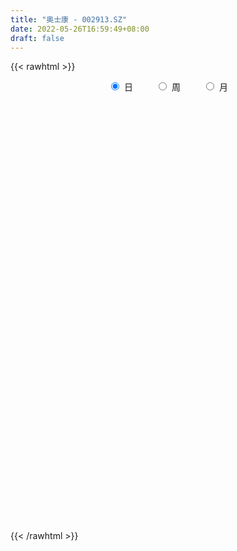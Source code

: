 ```yaml
---
title: "奥士康 - 002913.SZ"
date: 2022-05-26T16:59:49+08:00
draft: false
---
```

{{< rawhtml >}}
    <div style="text-align: center">
        <label style="padding: 1rem;"><input style="margin-right: .5rem" type="radio" name="period" value="D" checked onclick="period_change(this)">日</label>
        <label style="padding: 1rem;"><input style="margin-right: .5rem" type="radio" name="period" value="W" onclick="period_change(this)">周</label>
        <label style="padding: 1rem;"><input style="margin-right: .5rem" type="radio" name="period" value="M" onclick="period_change(this)">月</label>
    </div>
    <div id="chart" style="height: 700px;"></div> 
    <script type="text/javascript">
        const D_v = [8756.66,9814.41,6911.76,5265.67,8083.33,10108.68,12688.0,18438.36,11787.26,9863.12,12078.98,11196.04,10984.28,8417.21,8674.05,8591.14,8886.51,7085.41,5574.21,6498.67,5756.57,7983.16,10471.15,17129.36,10222.1,21615.07,19240.43,7976.27,8658.08,5556.82,6076.0,12960.38,9970.79,9421.19,7316.15,7851.38,5742.19,11315.19,10201.0,9928.83,8263.24,10521.0,8977.48,8533.0,6291.28,5422.26,7114.23,12859.33,21562.08,42569.76,34422.38,59008.95,50209.66,43354.6,35670.12,24683.47,20458.18,14568.23,18353.41,15003.82,15559.23,12446.27,17427.46,12266.44,9020.65,13982.66,15911.22,22696.65,19225.61,13051.66,16502.93,10503.38,11212.67,12184.12,10064.32,10563.86,13593.84,8403.02,8193.46,7048.99,6717.58,5127.64,6063.37,6109.19,7153.95,9429.62,9186.26,7831.79,4817.14,3299.79,5137.14,5385.53,3696.4,5791.16,5069.23,4477.44,8728.47,9349.18,16626.17,21079.51,15030.49,12889.35,13754.0,9910.04,10226.8,8173.28,10905.77,7213.6,12354.56,12272.03,10161.71,6287.52,22314.71,34281.32,19546.08,12613.0,17769.75,16983.59,22046.8,21077.91,18563.75,25618.45,22618.89,26496.53,11866.89,16342.13,12354.0,28885.89,17757.42,19991.52,27792.3,23397.23,13396.61,17242.96,12816.55,41266.98,31543.28,16000.76,16244.13,10441.42,12520.34,10149.5,10693.64,12935.23,13743.83,11584.48,21587.85,12598.64,8015.68,9889.56,7404.27,29730.66,14948.38,7576.3,11154.61,16325.65,15674.94,14112.07,11310.0,6230.68,8795.09,9795.86,10432.27,6654.63,6831.49,4022.89,6260.0,5220.98,3601.59,7273.59,7100.13,7457.49,6254.93,6122.73,4578.44,4159.97,5904.14,3949.04,6437.07,9024.5,3597.12,4772.82,4032.36,9521.99,5936.54,8757.25,6389.11,13720.87,10586.13,8477.06,7022.0,5112.21,4543.76,6968.97,5283.23,4146.04,4263.81,3940.52,5405.58,7852.54,4547.29,3410.16,4491.29,6007.89,4980.45,3250.0,4214.23,3175.99,3510.66,3745.0,2668.73,3677.0,2392.0,3244.95,2190.99,2656.99,2215.3,2696.54,3269.0,3991.98,3644.6,2448.0,2096.0,2570.99,8942.94,8487.84,17026.25,14329.98,11515.44,13718.1,13634.4,13349.46,7985.4,11795.59,7925.05,10422.98,4880.97,7496.27,13764.88,11375.47,10275.76,13583.6,12018.55,12938.0,19317.49,30206.62,31253.88,26288.7,22254.92,20148.56]
const D_histogram = [0.0,-0.0112957265,-0.0794503187,-0.1092449843,-0.1736527503,-0.1384055221,-0.0593382536,0.1116038917,0.2286035136,0.2813155258,0.3779824452,0.4864936447,0.4246128802,0.3511028384,0.2920875587,0.3200177456,0.3161256903,0.2861747747,0.2439164166,0.1524561878,0.0969987273,-0.0021298805,0.0460831012,0.0017767789,-0.0286581813,-0.2058252514,-0.1764871644,-0.1902209194,-0.2260708208,-0.2147077802,-0.2368915958,-0.1306165306,-0.0602378021,-0.0677621291,-0.0524728233,-0.0937274085,-0.049760312,0.0268022935,-0.0047749922,0.0456228389,0.0956049073,0.1396931247,0.0964283364,0.0035621471,-0.0742367491,-0.1489060338,-0.1785461614,-0.1360930984,0.1365213321,0.5630195754,1.0890167801,1.2536693966,1.5392408933,1.4993261375,1.5645318234,1.3682506919,1.2369162056,0.9681105042,0.5961604985,0.2754889109,-0.0350422263,-0.3163433186,-0.4607843976,-0.6772267693,-0.792101857,-0.9276929973,-0.9841534827,-0.6998849089,-0.4873195854,-0.3952376274,-0.1410614767,0.0082971538,-0.0810568396,-0.293119831,-0.5020056276,-0.6881137433,-0.9327580126,-1.0063478453,-1.1221091105,-1.081505534,-0.9729936846,-0.8533219578,-0.7530329353,-0.610059601,-0.6150241388,-0.5471228221,-0.4361758016,-0.4340881249,-0.4263887058,-0.3826247141,-0.267702636,-0.2622958433,-0.2575380849,-0.2255355968,-0.1642631849,-0.0629574357,-0.1127899362,-0.1821526502,-0.287019213,-0.3899781024,-0.4575221934,-0.465680972,-0.4391687676,-0.358090846,-0.2897124781,-0.2347070269,-0.1581402547,-0.0549476872,0.0037703786,0.0212768801,0.0495496343,0.0873277937,0.2735525878,0.4421584683,0.4576190612,0.4652716386,0.4364531387,0.3436948692,0.3993471038,0.4259065525,0.4387030609,0.5520282729,0.584568722,0.4479458463,0.3651150296,0.2865992216,0.2241807166,0.3366777745,0.3338874699,0.3789911023,0.4974596533,0.4900203212,0.4246737901,0.3571497472,0.3301068155,0.4796733109,0.4733247972,0.3650915281,0.2537192638,0.2148753623,0.1857805984,0.1452697931,0.0832503093,0.0617311361,0.0473303565,0.0097925875,-0.1862206141,-0.4124957409,-0.5291394279,-0.5501874677,-0.5210668572,-0.3801174794,-0.311893816,-0.2272353307,-0.2079077487,-0.1176847251,-0.1042161139,-0.0980341702,-0.1741350391,-0.1847273461,-0.1967500693,-0.2008240557,-0.2532662965,-0.1954777274,-0.169908387,-0.1335075352,-0.0596362479,-0.0277976297,-0.0223527999,-0.0963991838,-0.1581128447,-0.2085010905,-0.2719611999,-0.3229030613,-0.3846285489,-0.4046090391,-0.3638569149,-0.296282165,-0.1840280192,-0.0926946333,-0.0709024035,-0.102989004,-0.0635444308,-0.0408005026,0.0076396371,-0.0005449632,0.0493513191,0.1136760389,0.2212889083,0.2474354673,0.3100008486,0.3358340852,0.3504879752,0.3972452322,0.3806702128,0.3181915564,0.1996821703,0.1247738851,0.0271274107,-0.0523999995,-0.1038570437,-0.156522248,-0.2499806651,-0.2620173369,-0.2121685597,-0.1743983121,-0.1321241625,-0.105400573,-0.0749893391,-0.07287387,-0.0809845371,-0.0446002926,-0.0330532828,0.025728901,0.0625522328,0.0754663381,0.0641599805,0.0272510223,-0.0340751671,-0.1179685611,-0.107023584,-0.0894364617,-0.0382887182,0.0285113591,0.1670513308,0.2963518729,0.4226504606,0.5081297767,0.5105334148,0.3422292955,0.0790049076,0.0285196243,-0.0009151845,0.0517550694,0.0968230927,0.064681769,0.0583410109,0.1180338757,0.178466744,0.1910844059,0.1909511336,0.2125131485,0.2060067064,0.1681220665,0.1590470456,0.1231830187,0.029988651,-0.1287837496,-0.2313360022,-0.2965763949]
const D_fast = [0.0,-0.0141196581,-0.1021368301,-0.1592427416,-0.2670636952,-0.2664178476,-0.2021851424,-0.0033420242,0.1708084761,0.2938493697,0.4850119004,0.7151465111,0.7594189666,0.7736846344,0.7876912444,0.8956258677,0.970765235,1.012358013,1.0310787591,0.9777325772,0.9465247985,0.8468637206,0.9065974776,0.8627353501,0.8251358445,0.5965124616,0.5817287574,0.5204397726,0.428072166,0.3857582615,0.3043515471,0.3779724796,0.4332917575,0.4088268982,0.4109979982,0.3463115609,0.3778385794,0.4611017583,0.4283307245,0.4901342653,0.5640175606,0.6430290591,0.623871355,0.5318957024,0.435537619,0.3236418258,0.2493651579,0.2577949462,0.5645397098,1.1317928469,1.9300442467,2.4081142124,3.0784959323,3.4134127109,3.8697513526,4.0155328941,4.1934274592,4.1666493839,3.9437395028,3.691940143,3.3726484491,3.0122615272,2.7526243488,2.3668752848,2.0539747328,1.6864603432,1.3839614871,1.4932588336,1.5839942609,1.577266812,1.7961775935,1.9476105124,1.8379923091,1.55264936,1.2182621565,0.8601256049,0.3822918326,0.0571150384,-0.3391735044,-0.5689463114,-0.7036828831,-0.7973416458,-0.8853108571,-0.8948524231,-1.0535729956,-1.1224523844,-1.1205493142,-1.2269836688,-1.3258814262,-1.377773613,-1.3297771939,-1.389944362,-1.4495711249,-1.4739525359,-1.4537459203,-1.36817953,-1.4462095145,-1.5611103911,-1.7377317571,-1.9381851721,-2.1201098114,-2.244688833,-2.3279688205,-2.3364136105,-2.340463362,-2.3441346675,-2.3071029591,-2.2176473134,-2.1579866529,-2.1351609314,-2.0945007686,-2.0348906608,-1.7802777198,-1.5011322222,-1.371266864,-1.247296377,-1.1670015922,-1.1738361444,-1.0183471338,-0.885311047,-0.7628387734,-0.5115064932,-0.3328238635,-0.3574602777,-0.349012337,-0.3558783396,-0.3622516655,-0.1655851639,-0.084903601,0.054947807,0.2977812713,0.4128470194,0.4536689359,0.4754323298,0.5309161019,0.8004009251,0.9123836107,0.8954232236,0.8474807753,0.8623557143,0.8797061,0.875512743,0.8343058365,0.8282194473,0.8256512569,0.7905616347,0.5479932796,0.2185942176,-0.0303343263,-0.1889292331,-0.2900753369,-0.2441553289,-0.2539051195,-0.2260554669,-0.258704822,-0.1979029798,-0.2104883971,-0.2288149959,-0.3484496246,-0.4052237682,-0.4664340086,-0.5207140089,-0.6364728239,-0.6275536866,-0.644461443,-0.641437475,-0.5824752497,-0.5575860389,-0.557729409,-0.6558755889,-0.757117461,-0.8596309794,-0.9910813887,-1.1227490155,-1.2806316403,-1.4017643903,-1.4519764949,-1.4584722862,-1.3922251452,-1.3240654176,-1.3199987887,-1.3778326402,-1.3542741747,-1.3417303721,-1.2913803231,-1.2997011642,-1.2374670521,-1.1447233227,-0.9817882261,-0.8937828003,-0.7537172069,-0.643925449,-0.5416495652,-0.3955810002,-0.3169884664,-0.2999192337,-0.3685080772,-0.4122228911,-0.5030875129,-0.595714923,-0.673136228,-0.7649319944,-0.9208855777,-0.9984265838,-1.0016199465,-1.0074492769,-0.9982061679,-0.9978327217,-0.9861688225,-1.0022718209,-1.0306286223,-1.005394451,-1.0021107618,-0.9368963528,-0.8844349627,-0.852654273,-0.8479206354,-0.8780168381,-0.9478618192,-1.0612473535,-1.0770582724,-1.0818302655,-1.0402547016,-0.9663267845,-0.7860239801,-0.5826354698,-0.3506742669,-0.1381625066,-0.0081255149,-0.0908723103,-0.3343454713,-0.3777008485,-0.4073644534,-0.3417554322,-0.2724816357,-0.2884525172,-0.2802080225,-0.1910066888,-0.0859571345,-0.0255683712,0.02203614,0.096726442,0.1417216764,0.1458675533,0.1765542938,0.1714860216,0.0857888166,-0.1051795214,-0.2655657745,-0.404950266]
const D_slow = [0.0,-0.0028239316,-0.0226865113,-0.0499977574,-0.0934109449,-0.1280123255,-0.1428468889,-0.1149459159,-0.0577950375,0.0125338439,0.1070294552,0.2286528664,0.3348060864,0.422581796,0.4956036857,0.5756081221,0.6546395447,0.7261832383,0.7871623425,0.8252763894,0.8495260713,0.8489936011,0.8605143764,0.8609585712,0.8537940258,0.802337713,0.7582159219,0.710660692,0.6541429868,0.6004660418,0.5412431428,0.5085890102,0.4935295597,0.4765890274,0.4634708215,0.4400389694,0.4275988914,0.4342994648,0.4331057167,0.4445114265,0.4684126533,0.5033359345,0.5274430186,0.5283335553,0.5097743681,0.4725478596,0.4279113193,0.3938880447,0.4280183777,0.5687732715,0.8410274666,1.1544448157,1.539255039,1.9140865734,2.3052195293,2.6472822022,2.9565112536,3.1985388797,3.3475790043,3.416451232,3.4076906754,3.3286048458,3.2134087464,3.0441020541,2.8460765898,2.6141533405,2.3681149698,2.1931437426,2.0713138462,1.9725044394,1.9372390702,1.9393133586,1.9190491487,1.845769191,1.7202677841,1.5482393483,1.3150498451,1.0634628838,0.7829356062,0.5125592226,0.2693108015,0.055980312,-0.1322779218,-0.284792822,-0.4385488568,-0.5753295623,-0.6843735127,-0.7928955439,-0.8994927203,-0.9951488989,-1.0620745579,-1.1276485187,-1.1920330399,-1.2484169391,-1.2894827354,-1.3052220943,-1.3334195783,-1.3789577409,-1.4507125441,-1.5482070697,-1.6625876181,-1.7790078611,-1.888800053,-1.9783227645,-2.050750884,-2.1094276407,-2.1489627044,-2.1626996262,-2.1617570315,-2.1564378115,-2.1440504029,-2.1222184545,-2.0538303076,-1.9432906905,-1.8288859252,-1.7125680155,-1.6034547309,-1.5175310136,-1.4176942376,-1.3112175995,-1.2015418343,-1.0635347661,-0.9173925856,-0.805406124,-0.7141273666,-0.6424775612,-0.5864323821,-0.5022629384,-0.418791071,-0.3240432954,-0.199678382,-0.0771733017,0.0289951458,0.1182825826,0.2008092864,0.3207276142,0.4390588135,0.5303316955,0.5937615114,0.647480352,0.6939255016,0.7302429499,0.7510555272,0.7664883112,0.7783209004,0.7807690472,0.7342138937,0.6310899585,0.4988051015,0.3612582346,0.2309915203,0.1359621504,0.0579886965,0.0011798638,-0.0507970734,-0.0802182547,-0.1062722831,-0.1307808257,-0.1743145855,-0.220496422,-0.2696839393,-0.3198899533,-0.3832065274,-0.4320759592,-0.474553056,-0.5079299398,-0.5228390018,-0.5297884092,-0.5353766092,-0.5594764051,-0.5990046163,-0.6511298889,-0.7191201889,-0.7998459542,-0.8960030914,-0.9971553512,-1.0881195799,-1.1621901212,-1.208197126,-1.2313707843,-1.2490963852,-1.2748436362,-1.2907297439,-1.3009298695,-1.2990199603,-1.2991562011,-1.2868183713,-1.2583993616,-1.2030771345,-1.1412182676,-1.0637180555,-0.9797595342,-0.8921375404,-0.7928262323,-0.6976586791,-0.6181107901,-0.5681902475,-0.5369967762,-0.5302149235,-0.5433149234,-0.5692791843,-0.6084097463,-0.6709049126,-0.7364092469,-0.7894513868,-0.8330509648,-0.8660820054,-0.8924321487,-0.9111794834,-0.9293979509,-0.9496440852,-0.9607941584,-0.969057479,-0.9626252538,-0.9469871956,-0.9281206111,-0.9120806159,-0.9052678604,-0.9137866521,-0.9432787924,-0.9700346884,-0.9923938038,-1.0019659834,-0.9948381436,-0.9530753109,-0.8789873427,-0.7733247275,-0.6462922834,-0.5186589297,-0.4331016058,-0.4133503789,-0.4062204728,-0.4064492689,-0.3935105016,-0.3693047284,-0.3531342862,-0.3385490334,-0.3090405645,-0.2644238785,-0.216652777,-0.1689149936,-0.1157867065,-0.0642850299,-0.0222545133,0.0175072481,0.0483030028,0.0558001656,0.0236042282,-0.0342297724,-0.1083738711]
const D_data = [['2021-05-17', 34.2829, 34.0197, 33.747, 34.6419],['2021-05-18', 34.216, 33.8427, 32.7803, 34.216],['2021-05-19', 33.6656, 32.876, 32.809, 33.6704],['2021-05-20', 33.1536, 33.01, 32.7612, 33.1823],['2021-05-21', 33.2924, 32.1965, 32.1582, 33.2924],['2021-05-24', 32.1965, 33.2254, 32.1965, 33.7757],['2021-05-25', 32.9478, 33.9862, 32.9478, 34.1346],['2021-05-26', 34.2542, 35.8191, 33.9623, 36.1253],['2021-05-27', 35.7904, 36.0488, 35.1108, 36.3981],['2021-05-28', 36.3981, 35.9052, 35.3932, 36.8144],['2021-05-31', 35.9244, 37.1351, 35.7329, 37.5179],['2021-06-01', 37.2164, 38.2118, 36.8862, 38.5229],['2021-06-02', 38.475, 36.6087, 36.4555, 38.475],['2021-06-03', 36.9817, 36.4612, 36.2131, 37.3369],['2021-06-04', 36.4758, 36.6072, 36.111, 36.9136],['2021-06-07', 36.612, 37.9352, 36.612, 38.3098],['2021-06-08', 38.1785, 37.945, 37.3125, 38.4022],['2021-06-09', 38.4314, 37.8671, 37.4828, 38.7866],['2021-06-10', 37.8282, 37.8379, 37.2688, 38.0325],['2021-06-11', 37.945, 37.1326, 36.8601, 38.1055],['2021-06-15', 36.9963, 37.405, 36.7628, 37.9304],['2021-06-16', 37.6628, 36.5974, 36.4855, 38.3487],['2021-06-17', 36.5974, 38.446, 36.432, 38.5239],['2021-06-18', 41.3454, 37.439, 37.2153, 41.3454],['2021-06-21', 36.972, 37.5217, 36.8796, 38.2368],['2021-06-22', 37.5071, 35.1429, 34.6856, 37.8379],['2021-06-23', 35.0407, 37.2882, 35.0407, 37.7017],['2021-06-24', 37.118, 36.7482, 36.5974, 37.7504],['2021-06-25', 36.9234, 36.2666, 35.6002, 36.972],['2021-06-28', 35.8726, 36.7045, 35.8726, 36.972],['2021-06-29', 36.899, 36.1547, 36.0623, 36.9234],['2021-06-30', 36.2958, 37.9206, 35.5175, 38.4314],['2021-07-01', 37.9206, 37.945, 37.3612, 38.1785],['2021-07-02', 37.6336, 37.1569, 36.1937, 37.9352],['2021-07-05', 36.972, 37.4828, 36.4904, 37.8233],['2021-07-06', 37.4585, 36.7093, 36.3882, 37.7017],['2021-07-07', 36.4855, 37.7893, 36.291, 37.8477],['2021-07-08', 37.7017, 38.5774, 37.2639, 39.3071],['2021-07-09', 38.4849, 37.4147, 36.8115, 38.8109],['2021-07-12', 37.5071, 38.5725, 36.6704, 38.913],['2021-07-13', 38.4995, 38.9617, 38.2174, 39.3071],['2021-07-14', 38.8644, 39.3071, 38.5676, 39.9395],['2021-07-15', 38.9666, 38.3828, 38.0423, 39.3071],['2021-07-16', 38.5822, 37.5071, 37.3855, 38.7622],['2021-07-19', 37.585, 37.2785, 36.9331, 38.0131],['2021-07-20', 36.972, 36.8844, 36.5828, 37.4585],['2021-07-21', 36.899, 37.0985, 36.7288, 37.5315],['2021-07-22', 37.1715, 37.9693, 36.4904, 38.052],['2021-07-23', 38.6066, 41.7686, 38.6066, 41.7686],['2021-07-26', 43.0237, 45.9475, 42.4108, 45.9475],['2021-07-27', 48.1171, 50.5446, 47.0907, 50.5446],['2021-07-28', 51.2695, 48.9733, 45.4902, 51.2743],['2021-07-29', 50.6419, 53.0257, 48.1658, 53.5656],['2021-07-30', 50.5349, 51.0798, 47.9177, 52.1014],['2021-08-02', 50.1068, 53.9986, 49.5084, 55.6769],['2021-08-03', 54.5143, 51.897, 51.0068, 54.8937],['2021-08-04', 51.5857, 53.2689, 51.5857, 54.1056],['2021-08-05', 52.7727, 51.7851, 51.5662, 53.7554],['2021-08-06', 51.8192, 49.849, 49.129, 52.5392],['2021-08-09', 49.849, 49.4452, 48.6474, 50.5641],['2021-08-10', 48.8955, 48.4431, 47.6647, 50.3452],['2021-08-11', 48.4479, 47.5431, 46.9934, 48.482],['2021-08-12', 47.6598, 48.2582, 46.9447, 49.2701],['2021-08-13', 47.9809, 46.3658, 46.0739, 48.1609],['2021-08-16', 45.2907, 46.5701, 44.994, 47.2512],['2021-08-17', 46.035, 45.3296, 44.3907, 46.2539],['2021-08-18', 44.9988, 45.388, 43.9286, 46.215],['2021-08-19', 45.2323, 49.9268, 44.2691, 49.9268],['2021-08-20', 49.8295, 50.2041, 47.6744, 50.7781],['2021-08-23', 49.5863, 49.4549, 48.1706, 50.6614],['2021-08-24', 49.1971, 52.4905, 48.4187, 53.4051],['2021-08-25', 52.2959, 52.4954, 50.243, 52.9575],['2021-08-26', 51.1381, 49.9122, 49.5084, 52.2424],['2021-08-27', 50.0874, 47.6744, 47.6744, 50.0874],['2021-08-30', 47.7474, 46.5069, 45.8745, 48.589],['2021-08-31', 46.4583, 45.4756, 44.2059, 46.5069],['2021-09-01', 45.7334, 43.1259, 43.0724, 45.8988],['2021-09-02', 43.2329, 43.7972, 42.3232, 44.5075],['2021-09-03', 43.4567, 42.0313, 41.7638, 43.6318],['2021-09-06', 42.0849, 42.9946, 41.5254, 43.0724],['2021-09-07', 42.9946, 43.481, 42.4157, 44.2691],['2021-09-08', 43.481, 43.5297, 42.8827, 43.7826],['2021-09-09', 43.2281, 43.2329, 42.1773, 43.7826],['2021-09-10', 42.8097, 43.8508, 42.8097, 44.2448],['2021-09-13', 43.4908, 41.827, 41.6908, 43.4908],['2021-09-14', 41.827, 42.3719, 41.6324, 45.4853],['2021-09-15', 42.5567, 42.9119, 40.4162, 43.7243],['2021-09-16', 42.7951, 41.3989, 41.0341, 43.7681],['2021-09-17', 41.1897, 41.0292, 39.9444, 41.5887],['2021-09-22', 41.0584, 41.1606, 40.4795, 41.3503],['2021-09-23', 41.253, 42.0751, 40.8298, 42.1092],['2021-09-24', 41.5935, 40.6595, 40.5525, 42.2065],['2021-09-27', 40.6498, 40.3044, 39.6963, 41.1022],['2021-09-28', 40.3044, 40.3773, 39.8909, 41.2968],['2021-09-29', 40.173, 40.6595, 40.0271, 41.3503],['2021-09-30', 40.6741, 41.326, 40.6741, 41.5935],['2021-10-08', 41.326, 39.312, 38.9228, 42.0119],['2021-10-11', 39.312, 38.4314, 38.2368, 40.173],['2021-10-12', 38.5287, 37.1228, 36.0477, 38.7233],['2021-10-13', 37.3028, 36.0964, 35.6391, 38.7768],['2021-10-14', 36.1742, 35.5077, 35.2694, 36.2228],['2021-10-15', 35.5126, 35.4299, 34.9337, 35.9018],['2021-10-18', 35.4153, 35.2888, 34.2964, 35.6245],['2021-10-19', 35.3375, 35.6683, 35.0553, 35.8045],['2021-10-20', 35.5223, 35.3667, 35.0261, 36.2326],['2021-10-21', 35.4153, 35.0261, 34.8607, 35.751],['2021-10-22', 35.0407, 35.1915, 34.8315, 35.6585],['2021-10-25', 35.1915, 35.6196, 34.7829, 35.6196],['2021-10-26', 35.6196, 35.1721, 34.6272, 35.7315],['2021-10-27', 35.1283, 34.564, 33.9024, 35.211],['2021-10-28', 34.5153, 34.5445, 34.2478, 36.1937],['2021-10-29', 34.5494, 34.5932, 34.4618, 35.1721],['2021-11-01', 34.8607, 36.9088, 34.7586, 37.945],['2021-11-02', 36.9039, 37.6531, 36.6363, 39.0736],['2021-11-03', 37.8477, 36.325, 35.9991, 37.8477],['2021-11-04', 36.3299, 36.4077, 35.9407, 36.7288],['2021-11-05', 36.758, 36.0185, 35.8677, 37.5947],['2021-11-08', 35.6002, 34.9775, 34.6223, 35.7558],['2021-11-09', 35.0261, 36.8261, 34.6515, 37.4001],['2021-11-10', 36.9672, 36.8212, 35.7947, 37.945],['2021-11-11', 36.7823, 36.9234, 36.3396, 37.5509],['2021-11-12', 36.5536, 38.7622, 36.4953, 39.3898],['2021-11-15', 39.5503, 38.4606, 38.1541, 40.0222],['2021-11-16', 38.446, 36.3493, 36.0866, 38.8595],['2021-11-17', 36.0137, 36.6461, 36.0137, 36.8212],['2021-11-18', 36.6801, 36.4272, 36.145, 37.6677],['2021-11-19', 36.3104, 36.3639, 35.7072, 36.7142],['2021-11-22', 36.4028, 38.8401, 36.3882, 39.633],['2021-11-23', 38.9568, 37.8963, 37.7455, 39.3022],['2021-11-24', 38.159, 38.8449, 37.6433, 39.1514],['2021-11-25', 38.8547, 40.5233, 38.5336, 40.9562],['2021-11-26', 40.319, 39.6233, 39.0541, 41.18],['2021-11-29', 38.9179, 39.0639, 38.1931, 39.3557],['2021-11-30', 39.0687, 39.0006, 38.4801, 39.9979],['2021-12-01', 38.9957, 39.5503, 38.6747, 39.6865],['2021-12-02', 39.7838, 42.4594, 38.9666, 43.5054],['2021-12-03', 42.0362, 41.3308, 40.8735, 42.8194],['2021-12-06', 41.0535, 40.1487, 40.0709, 41.3503],['2021-12-07', 40.3725, 39.8422, 39.2633, 41.1411],['2021-12-08', 40.0271, 40.6206, 39.8909, 40.7081],['2021-12-09', 40.6157, 40.8152, 40.28, 41.6422],['2021-12-10', 40.6644, 40.7179, 39.6963, 40.966],['2021-12-13', 40.8638, 40.3676, 39.7936, 41.0779],['2021-12-14', 40.3725, 40.8152, 39.7984, 41.3503],['2021-12-15', 40.7081, 40.9611, 40.3773, 41.7638],['2021-12-16', 41.0243, 40.6644, 40.4698, 41.3406],['2021-12-17', 40.3822, 38.0812, 38.0228, 40.4065],['2021-12-20', 37.8866, 36.4126, 36.3493, 37.9304],['2021-12-21', 36.4028, 36.5585, 36.3396, 36.9672],['2021-12-22', 36.5585, 37.0109, 36.4904, 37.2396],['2021-12-23', 37.045, 37.2736, 36.6218, 37.7017],['2021-12-24', 37.2785, 38.8012, 37.1471, 40.319],['2021-12-27', 38.6455, 38.1931, 37.9985, 40.246],['2021-12-28', 38.1493, 38.6017, 38.0666, 39.059],['2021-12-29', 38.3536, 37.8866, 37.5996, 38.4947],['2021-12-30', 37.6677, 38.9325, 37.5655, 39.4044],['2021-12-31', 39.166, 38.1493, 37.945, 39.2438],['2022-01-04', 38.1444, 38.0131, 37.1326, 38.4168],['2022-01-05', 37.9206, 36.6607, 36.3882, 38.2271],['2022-01-06', 36.8163, 37.0742, 36.5828, 37.3028],['2022-01-07', 37.259, 36.8066, 36.5926, 37.332],['2022-01-10', 36.6315, 36.6607, 35.9504, 37.2104],['2022-01-11', 36.5099, 35.6683, 35.4348, 37.0255],['2022-01-12', 35.7266, 36.8261, 35.7169, 36.8747],['2022-01-13', 36.7774, 36.4369, 36.2569, 36.8261],['2022-01-14', 36.4272, 36.5488, 36.0137, 36.6996],['2022-01-17', 36.5488, 37.1666, 36.4855, 37.4098],['2022-01-18', 37.1569, 36.8163, 36.7774, 37.4001],['2022-01-19', 36.8309, 36.4904, 36.2472, 37.0304],['2022-01-20', 36.2666, 35.1818, 35.1818, 36.5974],['2022-01-21', 35.0261, 34.7829, 34.0532, 35.7364],['2022-01-24', 34.4132, 34.384, 34.1115, 34.9045],['2022-01-25', 34.3645, 33.6202, 33.6202, 34.8072],['2022-01-26', 33.6737, 33.1191, 32.9829, 34.0143],['2022-01-27', 33.2262, 32.2727, 32.2581, 33.5618],['2022-01-28', 32.5548, 32.1219, 31.864, 32.6181],['2022-02-07', 32.7543, 32.4819, 32.1851, 33.3818],['2022-02-08', 32.6132, 32.6862, 32.1802, 32.7592],['2022-02-09', 32.6424, 33.3721, 32.3505, 33.3916],['2022-02-10', 33.2699, 33.377, 33.0802, 34.5396],['2022-02-11', 33.3672, 32.5694, 32.5208, 33.3818],['2022-02-14', 32.5938, 31.6159, 31.5284, 32.5938],['2022-02-15', 31.6159, 32.2824, 31.6159, 32.404],['2022-02-16', 32.2921, 32.0148, 31.4019, 32.5256],['2022-02-17', 31.9711, 32.3311, 31.6208, 32.6959],['2022-02-18', 32.0684, 31.5478, 31.3776, 32.1413],['2022-02-21', 31.6208, 32.224, 31.4068, 32.3408],['2022-02-22', 32.1073, 32.5986, 31.4262, 33.1824],['2022-02-23', 32.8419, 33.5667, 32.691, 33.9851],['2022-02-24', 33.8586, 32.9294, 32.4138, 33.8586],['2022-02-25', 33.1289, 33.6932, 33.0316, 33.9607],['2022-02-28', 33.5181, 33.5862, 33.3235, 33.9997],['2022-03-01', 33.771, 33.698, 33.2359, 33.8343],['2022-03-02', 33.4305, 34.4472, 33.1191, 34.7294],['2022-03-03', 34.6467, 33.9413, 33.7516, 34.9288],['2022-03-04', 33.5764, 33.3381, 33.2748, 34.1213],['2022-03-07', 33.0802, 32.2678, 32.1121, 33.0948],['2022-03-08', 32.4965, 32.3408, 31.937, 32.8175],['2022-03-09', 32.3505, 31.5722, 30.3414, 32.7397],['2022-03-10', 32.1024, 31.2316, 30.9397, 32.5889],['2022-03-11', 30.3608, 31.0857, 30.2003, 31.11],['2022-03-14', 30.5554, 30.5992, 30.3706, 31.1732],['2022-03-15', 30.2927, 29.4365, 29.4365, 30.9106],['2022-03-16', 29.6944, 29.8646, 28.5949, 30.2879],['2022-03-17', 30.2441, 30.4435, 30.0738, 31.0273],['2022-03-18', 30.1079, 30.2587, 29.7722, 30.5165],['2022-03-21', 30.3073, 30.2879, 29.9181, 30.4046],['2022-03-22', 30.5603, 30.0592, 29.9376, 30.5603],['2022-03-23', 30.0641, 30.0592, 29.8257, 30.1614],['2022-03-24', 30.0641, 29.6019, 29.529, 30.103],['2022-03-25', 29.5727, 29.2614, 29.2517, 29.8208],['2022-03-28', 29.1933, 29.709, 28.7701, 29.7625],['2022-03-29', 29.8646, 29.3587, 29.2517, 30.1371],['2022-03-30', 29.3782, 30.0008, 29.3782, 30.1079],['2022-03-31', 30.0057, 29.8841, 29.7236, 30.0787],['2022-04-01', 29.8354, 29.6409, 28.7895, 29.889],['2022-04-06', 29.6117, 29.2663, 29.2128, 29.6117],['2022-04-07', 29.1884, 28.7214, 28.7214, 29.2565],['2022-04-08', 28.7263, 28.016, 27.9285, 28.9257],['2022-04-11', 27.729, 27.1452, 26.9361, 27.9674],['2022-04-12', 27.0479, 27.909, 26.9847, 28.0647],['2022-04-13', 27.8895, 27.8506, 27.5539, 28.1085],['2022-04-14', 28.1814, 28.2641, 27.8506, 28.5901],['2022-04-15', 27.6998, 28.6339, 27.6658, 28.9938],['2022-04-18', 28.9598, 30.03, 28.6339, 31.4992],['2022-04-19', 30.03, 30.6965, 29.7673, 30.8814],['2022-04-20', 33.0754, 31.5235, 31.5235, 33.2748],['2022-04-21', 32.1802, 31.8592, 31.7181, 33.1872],['2022-04-22', 32.3456, 31.3824, 31.037, 32.3456],['2022-04-25', 30.8862, 29.0668, 28.6484, 31.183],['2022-04-26', 28.882, 26.8144, 26.6101, 29.3587],['2022-04-27', 25.9291, 28.6144, 25.8804, 28.8576],['2022-04-28', 28.3614, 28.6144, 27.8263, 29.0814],['2022-04-29', 29.023, 29.67, 28.6533, 29.9133],['2022-05-05', 29.6798, 29.8452, 29.4949, 30.39],['2022-05-06', 29.2857, 28.9257, 28.7068, 29.2857],['2022-05-09', 28.9111, 29.1447, 28.882, 29.4317],['2022-05-10', 28.7506, 30.1419, 28.6047, 30.2392],['2022-05-11', 30.1614, 30.5554, 29.9911, 31.3289],['2022-05-12', 30.3316, 30.2684, 30.1517, 30.9154],['2022-05-13', 30.4143, 30.2684, 30.0738, 30.7354],['2022-05-16', 30.8911, 30.7403, 30.176, 31.3776],['2022-05-17', 30.6479, 30.5846, 29.9668, 30.7208],['2022-05-18', 30.7938, 30.2149, 30.0981, 30.8911],['2022-05-19', 29.7917, 30.5797, 29.1884, 30.6381],['2022-05-20', 30.58, 30.24, 29.91, 30.72],['2022-05-23', 30.19, 29.24, 28.81, 30.19],['2022-05-24', 29.31, 27.7, 27.7, 29.59],['2022-05-25', 27.46, 27.55, 27.06, 28.1],['2022-05-26', 27.55, 27.34, 26.86, 27.79]]
const W_v = [197.16,454596.0,403599.29,239304.1,408702.76,231010.49,259048.23,183041.04,134666.13,112349.99,108322.25,40518.05,29872.27,100064.88,372487.01,401355.6299999999,225646.04,221220.16,166615.88,262125.85,273503.55,435184.1900000001,163521.67,244869.71,183568.67,346857.07,253316.62,310345.14,570730.97,289020.39,279021.73,242298.8,256506.56,255970.11,176749.32,86974.94,119216.18,120007.57,360941.48,209657.17,216379.06,233547.79,212111.09,145135.05,208319.49,231281.6,280389.29,165709.81,164100.38,279907.5,314795.86,257944.86,182833.76,122549.02,86097.82,135355.01,67296.42,113069.71,107365.54,141249.24,185519.66,181600.49,212945.4,303342.55,379013.48,265529.79,131864.18,140758.33,129468.91,97577.73,126465.8,112787.82,32084.24,64077.72,46341.62,78965.68,76710.33,94220.38,69358.36,74581.73,107509.36,70193.3,46790.32,66031.48,79150.32,112775.71,149047.27,147501.91,118260.97,111541.94,164086.91,118678.91,106908.74,105399.21,13519.7,117130.03,175686.14,152677.55,86588.62,107661.9,111226.85,113031.29,80769.63,83051.73,76770.46,107601.62,96638.11,114908.57,124020.44,109061.77,95936.64,113155.34,118768.27,161874.26,174154.82,108609.3,106033.95,117897.98,122131.87,109616.62,97008.71,71014.29,142412.67,82220.5,67449.07,116325.58,145307.94,67724.63,103137.46,68777.05,99619.6,143703.85,159275.34,164429.66,146221.82,82594.79,57832.28,76101.41,70583.53,65146.47,93178.01,104059.28,87795.68,46551.05,47543.06,14678.78,18734.79,117416.7,52819.46,54218.14,55340.18,70683.89,36979.87,45314.03,44033.78,39569.32,28466.84,28755.3,27935.83,49177.06,33129.42,21479.48,16796.35,14989.33,8343.56,9792.42,18039.19,22925.05,18254.33,13674.22,22904.71,30779.29,63011.4,41044.45,41531.29,113187.88,30214.92,49753.27,38831.83,62885.42,51350.56,36635.94,41340.24,67711.95,43985.18,42425.91,46223.55,53249.18,229565.35,113733.41,72703.22,80836.79,63454.76,50818.5,31066.77,38418.76,13822.46,19034.23,8728.47,74974.7,52969.89,48289.42,106524.86,104290.5,89678.44,117824.36,116266.38,65356.15,70545.03,67638.81,65679.88,40447.84,37737.14,29456.29,28573.56,28911.87,33020.96,46195.17,26054.21,26009.74,22139.79,17314.61,14161.93,8180.84,14751.57,60302.45,60482.95,18348.03,47793.35,88064.26,99946.06]
const W_histogram = [0.0,0.3527202279,0.2937581247,0.1914148914,0.197476601,0.1129593098,0.0591814218,0.0115852908,-0.0871162331,-0.3107051227,-0.5745446699,-0.6945822264,-0.6960752964,-0.648979991,-0.2762614577,-0.0823861773,-0.0995819847,0.0455463935,0.1266475395,0.2229066053,0.2909672958,0.2570507408,0.268458602,0.2921827594,0.2416512886,0.3324045466,0.1674722684,0.2784430047,0.3324796306,0.0502012653,-0.0120347556,-0.1253898469,-0.1250327726,-0.122149281,-0.1862675132,-0.3077981377,-0.378424615,-0.4269841428,-0.2535688231,-0.1358651852,-0.0340330711,0.0471914657,0.1609373938,0.1753207894,0.1754818822,0.0355004786,0.0042654803,0.0287145867,0.0333156812,0.2249787832,0.3931150978,0.3735752485,0.2788812025,0.1684116073,0.0684648908,-0.0492037601,-0.1134979364,-0.1011036922,-0.1178664811,-0.0923554774,-0.0132675041,0.0688844253,0.1199858911,0.3950094148,0.6018319482,0.6327848005,0.7451679372,0.6501649729,0.5063855422,0.3381170247,0.2597565641,0.0561485814,-0.0675000476,-0.2217113186,-0.4104847686,-0.5407901276,-0.5339646869,-0.5885520109,-0.5952187647,-0.5077364338,-0.3825218155,-0.2666378761,-0.2671068242,-0.2260513312,-0.0997623424,0.0293627193,0.1918732645,0.3176152448,0.3112832966,0.2569112827,0.4298810967,0.5203657046,0.497520755,0.3761629501,0.2448761,0.3065279029,0.4736666806,0.5781188703,0.5601994794,0.5339613692,0.3255800507,0.0677040495,-0.1472864674,-0.2266225648,-0.2474325809,-0.1817798385,-0.2129862976,-0.1505119488,-0.0834084852,-0.0530625479,-0.1210879239,-0.2333034756,-0.1860834424,0.0101727355,-0.0156007733,-0.0220452162,-0.1222429115,-0.1999844347,-0.4250137374,-0.6112324454,-0.6115266493,-0.5783276747,-0.376832916,-0.1525137833,-0.0152066697,0.1345622964,-0.0595908778,-0.1771753335,-0.0782373608,-0.1188505407,-0.1856791356,0.0070931761,0.1093624516,0.244275623,0.1473943621,0.0159471882,0.0126151409,0.0711007159,0.1092129054,0.1179624187,0.1655970892,0.2741307313,0.1787523795,0.1846242873,0.1616126468,0.0999564008,0.2363538773,0.3575811608,0.3017882466,0.1568331545,0.0786676578,-0.0572421636,-0.1610164209,-0.2424984742,-0.2099106888,-0.2554703739,-0.2609188596,-0.2776092511,-0.2653255931,-0.4007509606,-0.416132676,-0.4162047242,-0.4701716549,-0.5283571192,-0.5076746039,-0.4277094193,-0.4060333647,-0.2797082539,-0.2898364284,-0.1922081788,-0.0445410118,0.0856175477,0.3501739842,0.4836590684,0.6151511316,0.7951219429,0.8073352729,0.8862965249,0.7477636988,0.8534921144,0.9129504351,0.926939655,0.8956076342,0.7410967816,0.6474271237,0.5549615764,0.4562776277,0.6238915545,1.2704673134,1.507691036,1.3287259344,1.3624959775,1.1183377193,0.5115397332,0.1843353397,-0.2470769086,-0.5641516104,-0.7255264944,-0.9502618372,-1.3199812289,-1.5256515863,-1.6372083157,-1.551055505,-1.2578260802,-1.1754602038,-0.8658369615,-0.5270693819,-0.334674662,-0.3725006608,-0.3375758881,-0.3456652047,-0.4235882652,-0.4709956809,-0.591961231,-0.8084643722,-0.8732793104,-0.9313854652,-0.7780073066,-0.6579180465,-0.6845706257,-0.7092750017,-0.7407148045,-0.6851757174,-0.7043858693,-0.6247046738,-0.3498235747,-0.250891577,-0.205073533,-0.0612932755,0.0489899019,-0.0508739293]
const W_fast = [0.0,0.4409002849,0.4553777128,0.4008882024,0.4563190623,0.4000415985,0.3610590659,0.3163592576,0.1958786755,-0.1053864948,-0.5128622095,-0.8065453226,-0.9820572167,-1.097206909,-0.7935537402,-0.620275004,-0.6623663076,-0.5058513311,-0.3930883001,-0.241102583,-0.1003000686,-0.0699539384,0.0085685733,0.1053384205,0.1152197719,0.2890741666,0.1660099554,0.3465914429,0.4837479764,0.2140199275,0.1487752176,0.0040726647,-0.0268284542,-0.0544822829,-0.1651673933,-0.3636475523,-0.5288801833,-0.6841857469,-0.5741626329,-0.4904252914,-0.397101445,-0.3040790417,-0.1500987652,-0.0918851723,-0.047853609,-0.1789598928,-0.209128521,-0.177500768,-0.1645707532,0.0833370447,0.3497521337,0.4236060965,0.3986323511,0.3302656578,0.247435164,0.117465573,0.0247969126,0.0119152337,-0.0343141754,-0.031892041,0.0438790562,0.1432520919,0.2243500305,0.5981259079,0.9554064283,1.1445554807,1.4432306018,1.5107688807,1.4935858356,1.4098465742,1.3964252546,1.2068544173,1.0663307764,0.8566916757,0.5652970336,0.2997941427,0.1731284117,-0.028596915,-0.18406836,-0.2235201376,-0.1939359731,-0.1447115027,-0.2119571569,-0.2274144967,-0.1260660935,0.010399648,0.2208785093,0.4260243008,0.4975131768,0.5073689836,0.7878090717,1.0083851057,1.1099203449,1.0826032776,1.0125354525,1.1508192311,1.4363746789,1.6853565861,1.8074870652,1.9147392973,1.7877529914,1.5468030026,1.2949908689,1.1589991303,1.0763309689,1.0965387517,1.0120857182,1.0369320799,1.0831834221,1.1002637224,1.0019663655,0.8314249449,0.8321241174,1.0309234792,1.0012497771,0.9892940301,0.858535607,0.7307979751,0.3995152381,0.0604884187,-0.0926874475,-0.2040703916,-0.0967838619,0.089406825,0.2229122712,0.4063218114,0.1972709177,0.0353926287,0.1147712612,0.0444454461,-0.0688029327,0.125742673,0.2553525614,0.4513346386,0.3913019681,0.2638415913,0.2636633293,0.3399240832,0.4053394991,0.443579617,0.5326135599,0.7096798849,0.6589896279,0.7110176075,0.7284091288,0.691741983,0.8872279288,1.0978505025,1.11750465,1.0117578464,0.9532592642,0.8030389019,0.6590105394,0.5169038675,0.4970139807,0.3875867021,0.3169085015,0.2308157973,0.176768057,-0.0588450507,-0.1782599351,-0.2823831643,-0.4538930088,-0.6441677528,-0.7504038885,-0.7773660587,-0.8571983453,-0.800800298,-0.8833875796,-0.8338113747,-0.6972794607,-0.5457165142,-0.1936165817,0.0607832696,0.3460631157,0.7248144127,0.9388615609,1.2393969441,1.2878050427,1.606906487,1.8946024165,2.1403265501,2.3328964378,2.3636597807,2.4318469037,2.4781217504,2.4935072087,2.8170940241,3.7812866113,4.3954330929,4.5486494749,4.9230435124,4.958469684,4.4795566312,4.1984360727,3.7052545972,3.2471419928,2.9043854852,2.4420846831,1.7423699842,1.1552867303,0.6344279219,0.3328168563,0.311589761,0.1000905865,0.1932545884,0.4002548225,0.5089808769,0.3780297129,0.3285605137,0.2340548959,0.0502347691,-0.1149215669,-0.3838774248,-0.802496659,-1.0856314248,-1.3765839458,-1.417707614,-1.4620978654,-1.659893101,-1.8619162275,-2.0785347314,-2.1942895737,-2.3895961929,-2.4660911658,-2.2786659604,-2.2424568569,-2.2479071963,-2.1194502576,-1.9969196047,-2.1095019182]
const W_slow = [0.0,0.088180057,0.1616195882,0.209473311,0.2588424613,0.2870822887,0.3018776442,0.3047739668,0.2829949086,0.2053186279,0.0616824604,-0.1119630962,-0.2859819203,-0.448226918,-0.5172922824,-0.5378888268,-0.5627843229,-0.5513977246,-0.5197358397,-0.4640091883,-0.3912673644,-0.3270046792,-0.2598900287,-0.1868443389,-0.1264315167,-0.04333038,-0.001462313,0.0681484382,0.1512683459,0.1638186622,0.1608099733,0.1294625116,0.0982043184,0.0676669981,0.0211001199,-0.0558494146,-0.1504555683,-0.257201604,-0.3205938098,-0.3545601061,-0.3630683739,-0.3512705075,-0.311036159,-0.2672059617,-0.2233354911,-0.2144603715,-0.2133940014,-0.2062153547,-0.1978864344,-0.1416417386,-0.0433629641,0.050030848,0.1197511486,0.1618540504,0.1789702732,0.1666693331,0.138294849,0.113018926,0.0835523057,0.0604634363,0.0571465603,0.0743676666,0.1043641394,0.2031164931,0.3535744801,0.5117706803,0.6980626646,0.8606039078,0.9872002934,1.0717295495,1.1366686905,1.1507058359,1.133830824,1.0784029943,0.9757818022,0.8405842703,0.7070930986,0.5599550958,0.4111504047,0.2842162962,0.1885858424,0.1219263733,0.0551496673,-0.0013631655,-0.0263037511,-0.0189630713,0.0290052448,0.108409056,0.1862298802,0.2504577008,0.357927975,0.4880194012,0.6123995899,0.7064403274,0.7676593524,0.8442913282,0.9627079983,1.1072377159,1.2472875857,1.380777928,1.4621729407,1.4790989531,1.4422773363,1.3856216951,1.3237635498,1.2783185902,1.2250720158,1.1874440286,1.1665919073,1.1533262703,1.1230542894,1.0647284205,1.0182075599,1.0207507437,1.0168505504,1.0113392464,0.9807785185,0.9307824098,0.8245289755,0.6717208641,0.5188392018,0.3742572831,0.2800490541,0.2419206083,0.2381189408,0.2717595149,0.2568617955,0.2125679621,0.1930086219,0.1632959868,0.1168762029,0.1186494969,0.1459901098,0.2070590156,0.2439076061,0.2478944031,0.2510481884,0.2688233673,0.2961265937,0.3256171984,0.3670164707,0.4355491535,0.4802372484,0.5263933202,0.5667964819,0.5917855821,0.6508740515,0.7402693417,0.8157164033,0.8549246919,0.8745916064,0.8602810655,0.8200269603,0.7594023417,0.7069246695,0.643057076,0.5778273611,0.5084250484,0.4420936501,0.3419059099,0.2378727409,0.1338215599,0.0162786462,-0.1158106336,-0.2427292846,-0.3496566394,-0.4511649806,-0.5210920441,-0.5935511512,-0.6416031959,-0.6527384489,-0.6313340619,-0.5437905659,-0.4228757988,-0.2690880159,-0.0703075302,0.131526288,0.3531004193,0.540041344,0.7534143726,0.9816519813,1.2133868951,1.4372888036,1.6225629991,1.78441978,1.9231601741,2.037229581,2.1932024696,2.510819298,2.887742057,3.2199235405,3.5605475349,3.8401319647,3.968016898,4.014100733,3.9523315058,3.8112936032,3.6299119796,3.3923465203,3.0623512131,2.6809383165,2.2716362376,1.8838723613,1.5694158413,1.2755507903,1.05909155,0.9273242045,0.843655539,0.7505303738,0.6661364017,0.5797201006,0.4738230343,0.356074114,0.2080838063,0.0059677132,-0.2123521144,-0.4451984807,-0.6397003073,-0.804179819,-0.9753224754,-1.1526412258,-1.3378199269,-1.5091138563,-1.6852103236,-1.841386492,-1.9288423857,-1.99156528,-2.0428336632,-2.0581569821,-2.0459095066,-2.0586279889]
const W_data = [['2017-12-01', 17.0056, 20.4058, 17.0056, 20.4058],['2017-12-08', 22.4487, 25.9328, 22.4487, 27.1595],['2017-12-15', 25.2192, 21.847, 21.6418, 26.3246],['2017-12-22', 21.9916, 21.0868, 20.3405, 22.1502],['2017-12-29', 20.8955, 22.3741, 20.056, 23.7313],['2018-01-05', 23.0504, 21.1894, 20.9422, 23.2416],['2018-01-12', 21.3386, 21.3106, 21.1521, 22.7099],['2018-01-19', 21.306, 21.1847, 20.2892, 21.6651],['2018-01-26', 21.0448, 20.1586, 20.1073, 21.1521],['2018-02-02', 20.1726, 17.5933, 17.2108, 20.5224],['2018-02-09', 17.2528, 15.4291, 14.9767, 17.7146],['2018-02-14', 15.6763, 15.6763, 15.5317, 16.0401],['2018-02-23', 15.8489, 16.2453, 15.7556, 16.3806],['2018-03-02', 16.4739, 16.3853, 16.334, 17.0476],['2018-03-09', 16.3479, 21.166, 16.3479, 22.5187],['2018-03-16', 21.1754, 20.2425, 18.4841, 22.1502],['2018-03-23', 19.9674, 17.9244, 17.9244, 20.8862],['2018-03-30', 17.2575, 20.2052, 16.7864, 20.2892],['2018-04-04', 20.2006, 20.0093, 19.7062, 21.166],['2018-04-13', 19.7295, 20.7509, 19.3657, 21.3013],['2018-04-20', 20.2845, 20.9888, 18.5634, 21.7351],['2018-04-27', 20.5224, 19.972, 18.8899, 23.1017],['2018-05-04', 20.0979, 20.6483, 19.4403, 21.5718],['2018-05-11', 20.8582, 21.0914, 20.8582, 21.917],['2018-05-18', 21.7164, 20.2799, 19.8274, 22.3881],['2018-05-25', 20.4804, 22.3787, 20.4757, 22.8498],['2018-06-01', 22.3787, 19.1698, 18.6521, 23.2276],['2018-06-08', 19.5112, 22.6659, 19.2855, 23.766],['2018-06-15', 22.412, 22.6612, 20.8793, 24.9179],['2018-06-22', 20.3951, 18.002, 17.1369, 20.8887],['2018-06-29', 18.2465, 19.8638, 17.9409, 19.9813],['2018-07-06', 19.6946, 18.7119, 18.2512, 20.16],['2018-07-13', 18.806, 19.7463, 18.1054, 20.0942],['2018-07-20', 19.751, 19.6993, 19.0881, 21.1003],['2018-07-27', 19.7369, 18.5756, 18.5662, 20.1976],['2018-08-03', 18.6226, 17.151, 17.1416, 18.7919],['2018-08-10', 17.104, 16.9771, 15.529, 17.104],['2018-08-17', 16.601, 16.5775, 16.3988, 17.5836],['2018-08-24', 17.1134, 19.3843, 17.1134, 20.1506],['2018-08-31', 19.3937, 19.2714, 19.1633, 20.3857],['2018-09-07', 19.2714, 19.5488, 18.7213, 20.3575],['2018-09-14', 19.3749, 19.7416, 18.3828, 20.4797],['2018-09-21', 19.3607, 20.7148, 19.0834, 20.8417],['2018-09-28', 20.475, 19.9108, 19.0504, 20.9122],['2018-10-12', 19.3701, 19.8779, 18.5944, 20.1976],['2018-10-19', 19.8873, 17.7951, 16.6292, 20.334],['2018-10-26', 17.861, 18.679, 17.861, 20.3528],['2018-11-02', 18.8013, 19.3419, 17.7105, 19.4501],['2018-11-09', 19.3701, 19.168, 18.2042, 19.6569],['2018-11-16', 19.0834, 22.1252, 19.0834, 22.4261],['2018-11-23', 22.097, 23.042, 21.5846, 23.5545],['2018-11-30', 22.3791, 21.4012, 20.2822, 22.5107],['2018-12-07', 22.097, 20.4233, 20.0284, 22.2851],['2018-12-14', 20.1365, 19.8685, 19.8121, 20.9734],['2018-12-21', 19.8403, 19.5488, 18.994, 19.8403],['2018-12-28', 19.5347, 18.7684, 18.7496, 20.4985],['2019-01-04', 18.6602, 18.9, 18.096, 19.1163],['2019-01-11', 19.041, 19.6522, 18.8154, 19.671],['2019-01-18', 19.6993, 19.2009, 18.5944, 19.7322],['2019-01-25', 19.2526, 19.6804, 19.1069, 20.2634],['2019-02-01', 19.8685, 20.6019, 18.759, 20.7571],['2019-02-15', 20.6866, 21.1097, 20.5502, 21.4858],['2019-02-22', 21.2131, 21.1708, 20.4562, 21.7679],['2019-03-01', 21.6974, 25.0919, 21.2319, 25.0919],['2019-03-08', 26.3284, 25.9851, 25.4116, 28.6744],['2019-03-15', 26.4036, 24.9837, 24.6828, 28.8484],['2019-03-22', 25.1248, 27.0336, 24.8521, 27.2122],['2019-03-29', 26.3284, 25.153, 23.7896, 26.8878],['2019-04-04', 25.3834, 24.4901, 24.4007, 26.1215],['2019-04-12', 24.744, 23.8225, 23.4557, 24.7487],['2019-04-19', 24.0951, 24.6781, 23.263, 25.3646],['2019-04-26', 24.5841, 22.633, 22.3791, 25.0543],['2019-04-30', 22.633, 22.9057, 22.003, 23.2066],['2019-05-10', 22.5484, 21.8102, 20.6537, 22.5484],['2019-05-17', 21.7209, 20.3387, 20.254, 21.7209],['2019-05-24', 20.6066, 19.9531, 19.8215, 21.4341],['2019-05-31', 19.9813, 21.0157, 19.8403, 21.7914],['2019-06-06', 20.9687, 19.7557, 19.5958, 21.4764],['2019-06-14', 19.7463, 19.7839, 19.6099, 20.931],['2019-06-21', 20.0284, 20.79, 19.2338, 21.0627],['2019-06-28', 20.7806, 21.5164, 20.5267, 22.8681],['2019-07-05', 22.2232, 21.8152, 21.3931, 22.318],['2019-07-12', 21.7251, 20.4681, 20.3258, 21.7962],['2019-07-19', 20.4206, 20.9045, 19.7328, 21.7441],['2019-07-26', 20.9424, 22.2943, 20.3447, 22.5315],['2019-08-02', 22.4556, 22.9916, 22.1378, 23.4802],['2019-08-09', 22.8161, 24.2913, 21.9718, 24.8321],['2019-08-16', 24.1964, 24.8273, 23.058, 25.3538],['2019-08-23', 24.8558, 23.7695, 23.3853, 25.8187],['2019-08-30', 23.3379, 23.262, 22.8208, 24.5143],['2019-09-06', 23.262, 26.7532, 22.8635, 28.0813],['2019-09-12', 27.9296, 26.8765, 26.5729, 28.6885],['2019-09-20', 26.8765, 26.127, 25.1451, 27.1184],['2019-09-27', 25.9468, 24.9459, 23.7268, 26.0417],['2019-09-30', 24.87, 24.4905, 24.2391, 25.1451],['2019-10-11', 24.4905, 27.0568, 23.8976, 28.2236],['2019-10-18', 27.4315, 29.4427, 27.0425, 30.4151],['2019-10-25', 29.1012, 29.9645, 28.0624, 31.3069],['2019-11-01', 29.6941, 29.2909, 28.2284, 30.2491],['2019-11-08', 29.4095, 29.6941, 28.7027, 31.4777],['2019-11-15', 28.9589, 27.3224, 26.886, 29.0585],['2019-11-22', 27.1279, 25.8045, 25.5578, 27.7351],['2019-11-29', 25.8045, 25.2353, 24.7609, 25.8045],['2019-12-06', 25.1641, 26.1887, 24.7609, 26.4116],['2019-12-13', 26.3737, 26.6536, 25.7096, 26.8955],['2019-12-20', 26.7057, 27.8726, 26.7057, 28.2189],['2019-12-27', 27.5501, 26.7721, 26.5065, 27.7114],['2020-01-03', 26.7674, 28.0576, 26.7105, 28.7312],['2020-01-10', 27.8062, 28.5415, 27.6971, 28.9067],['2020-01-17', 28.4751, 28.4561, 27.9296, 28.7454],['2020-01-23', 28.4561, 27.2133, 26.8243, 29.7036],['2020-02-07', 24.4905, 26.184, 22.1235, 26.3737],['2020-02-14', 25.8851, 27.9865, 25.6147, 28.1193],['2020-02-21', 28.2663, 30.5906, 27.6544, 31.3069],['2020-02-28', 30.2112, 28.4134, 28.0434, 32.4833],['2020-03-06', 28.698, 28.698, 28.4039, 30.4958],['2020-03-13', 28.2711, 27.3176, 25.6242, 28.6933],['2020-03-20', 27.5121, 27.1232, 24.4953, 27.9628],['2020-03-27', 25.61, 24.3293, 23.7316, 25.7997],['2020-04-03', 23.8976, 23.3901, 22.3228, 24.0779],['2020-04-10', 24.0352, 24.8083, 23.0106, 25.8756],['2020-04-17', 24.3909, 24.9032, 23.6604, 25.0882],['2020-04-24', 25.0882, 27.3129, 25.0882, 28.9304],['2020-04-30', 27.3129, 28.5794, 26.6109, 29.2387],['2020-05-08', 28.3565, 28.4371, 28.0576, 29.438],['2020-05-15', 28.5035, 29.4569, 28.0292, 29.7463],['2020-05-22', 29.3621, 25.093, 25.0455, 29.7036],['2020-05-29', 24.9459, 25.1451, 24.1158, 25.7428],['2020-06-05', 25.2874, 27.7351, 25.2258, 28.3849],['2020-06-12', 27.9248, 26.0903, 25.2097, 28.1999],['2020-06-19', 26.4875, 25.3677, 24.7982, 27.0569],['2020-06-24', 25.4012, 28.9089, 25.248, 29.5836],['2020-07-03', 28.9472, 28.6409, 27.5163, 29.4449],['2020-07-10', 28.7605, 29.8612, 28.5356, 30.9618],['2020-07-17', 29.9521, 27.2483, 26.9421, 31.249],['2020-07-24', 27.5211, 26.296, 25.9706, 28.5404],['2020-07-31', 26.296, 27.5833, 25.5543, 28.1145],['2020-08-07', 27.6982, 28.5787, 27.2292, 28.6648],['2020-08-14', 28.6026, 28.6983, 26.9564, 29.4688],['2020-08-21', 28.5883, 28.5931, 27.3728, 29.5166],['2020-08-28', 28.9998, 29.397, 28.1193, 30.134],['2020-09-04', 29.6698, 30.8183, 29.4544, 32.2539],['2020-09-11', 30.8661, 28.5452, 27.6599, 31.4835],['2020-09-18', 28.5021, 29.7894, 28.3729, 29.8612],['2020-09-25', 30.0478, 29.598, 28.9855, 30.713],['2020-09-30', 29.6985, 29.0716, 28.7462, 29.7559],['2020-10-09', 29.263, 31.9811, 29.263, 31.9811],['2020-10-16', 32.2348, 32.8282, 32.096, 34.8093],['2020-10-23', 33.0196, 31.1628, 31.115, 33.8762],['2020-10-30', 31.3495, 29.8038, 29.7224, 31.8663],['2020-11-06', 29.7416, 30.2536, 29.4114, 30.9236],['2020-11-13', 30.445, 29.0812, 28.4112, 31.6797],['2020-11-20', 29.0716, 28.8658, 28.081, 29.2199],['2020-11-27', 28.7127, 28.5931, 27.8082, 29.3539],['2020-12-04', 28.5691, 29.8133, 28.3059, 30.3397],['2020-12-11', 29.799, 28.7079, 27.8178, 30.4498],['2020-12-18', 28.5117, 28.952, 28.0427, 29.4401],['2020-12-25', 28.9998, 28.6122, 27.8322, 28.9998],['2020-12-31', 28.4686, 28.8132, 27.8465, 29.3061],['2021-01-08', 28.8036, 26.4157, 26.0568, 29.1338],['2021-01-15', 26.4922, 27.2244, 26.3056, 27.3728],['2021-01-22', 27.1143, 27.0665, 26.899, 27.9135],['2021-01-29', 27.0139, 25.8988, 25.8462, 27.0856],['2021-02-05', 26.0328, 25.1332, 25.0805, 27.4158],['2021-02-10', 25.1284, 25.5782, 24.6451, 25.8318],['2021-02-19', 25.7601, 26.1764, 25.1715, 26.2147],['2021-02-26', 26.0855, 25.3294, 25.1715, 26.32],['2021-03-05', 25.2719, 26.698, 25.2719, 27.4063],['2021-03-12', 26.698, 24.9944, 24.6833, 27.0282],['2021-03-19', 24.9944, 26.3008, 24.7551, 26.3247],['2021-03-26', 26.32, 27.4063, 26.3008, 27.7556],['2021-04-02', 27.4924, 27.8657, 26.9421, 28.2246],['2021-04-09', 27.9135, 30.713, 27.8704, 31.8232],['2021-04-16', 30.8087, 30.4163, 30.1483, 31.584],['2021-04-23', 30.3685, 31.5026, 29.9569, 31.8232],['2021-04-30', 32.029, 33.4981, 31.5122, 34.1585],['2021-05-07', 34.4552, 32.565, 30.6029, 34.4552],['2021-05-14', 33.0196, 34.3643, 31.3447, 34.5414],['2021-05-21', 34.2829, 32.1965, 32.1582, 34.6419],['2021-05-28', 32.1965, 35.9052, 32.1965, 36.8144],['2021-06-04', 35.9244, 36.6072, 35.7329, 38.5229],['2021-06-11', 36.612, 37.1326, 36.612, 38.7866],['2021-06-18', 36.9963, 37.439, 36.432, 41.3454],['2021-06-25', 36.972, 36.2666, 34.6856, 38.2368],['2021-07-02', 35.8726, 37.1569, 35.5175, 38.4314],['2021-07-09', 36.972, 37.4147, 36.291, 39.3071],['2021-07-16', 37.5071, 37.5071, 36.6704, 39.9395],['2021-07-23', 37.585, 41.7686, 36.4904, 41.7686],['2021-07-30', 43.0237, 51.0798, 42.4108, 53.5656],['2021-08-06', 50.1068, 49.849, 49.129, 55.6769],['2021-08-13', 49.849, 46.3658, 46.0739, 50.5641],['2021-08-20', 45.2907, 50.2041, 43.9286, 50.7781],['2021-08-27', 49.5863, 47.6744, 47.6744, 53.4051],['2021-09-03', 47.7474, 42.0313, 41.7638, 48.589],['2021-09-10', 42.0849, 43.8508, 41.5254, 44.2691],['2021-09-17', 43.4908, 41.0292, 39.9444, 45.4853],['2021-09-24', 41.0584, 40.6595, 40.4795, 42.2065],['2021-09-30', 40.6498, 41.326, 39.6963, 41.5935],['2021-10-08', 41.326, 39.312, 38.9228, 42.0119],['2021-10-15', 39.312, 35.4299, 34.9337, 40.173],['2021-10-22', 35.4153, 35.1915, 34.2964, 36.2326],['2021-10-29', 35.1915, 34.5932, 33.9024, 36.1937],['2021-11-05', 34.8607, 36.0185, 34.7586, 39.0736],['2021-11-12', 35.6002, 38.7622, 34.6223, 39.3898],['2021-11-19', 39.5503, 36.3639, 35.7072, 40.0222],['2021-11-26', 36.4028, 39.6233, 36.3882, 41.18],['2021-12-03', 38.9179, 41.3308, 38.1931, 43.5054],['2021-12-10', 41.0535, 40.7179, 39.2633, 41.6422],['2021-12-17', 40.8638, 38.0812, 38.0228, 41.7638],['2021-12-24', 37.8866, 38.8012, 36.3396, 40.319],['2021-12-31', 38.6455, 38.1493, 37.5655, 40.246],['2022-01-07', 38.1444, 36.8066, 36.3882, 38.4168],['2022-01-14', 36.6315, 36.5488, 35.4348, 37.2104],['2022-01-21', 36.5488, 34.7829, 34.0532, 37.4098],['2022-01-28', 34.4132, 32.1219, 31.864, 34.9045],['2022-02-11', 32.7543, 32.5694, 32.1802, 34.5396],['2022-02-18', 32.5938, 31.5478, 31.3776, 32.6959],['2022-02-25', 31.6208, 33.6932, 31.4068, 33.9851],['2022-03-04', 33.5181, 33.3381, 33.1191, 34.9288],['2022-03-11', 33.0802, 31.0857, 30.2003, 33.0948],['2022-03-18', 30.5554, 30.2587, 28.5949, 31.1732],['2022-03-25', 30.3073, 29.2614, 29.2517, 30.5603],['2022-04-01', 29.1933, 29.6409, 28.7701, 30.1371],['2022-04-08', 29.6117, 28.016, 27.9285, 29.6117],['2022-04-15', 27.729, 28.6339, 26.9361, 28.9938],['2022-04-22', 28.9598, 31.3824, 28.6339, 33.2748],['2022-04-29', 30.8862, 29.67, 25.8804, 31.183],['2022-05-06', 29.6798, 28.9257, 28.7068, 30.39],['2022-05-13', 28.9111, 30.2684, 28.6047, 31.3289],['2022-05-20', 30.8911, 30.24, 29.1884, 31.3776],['2022-05-27', 30.19, 27.34, 26.86, 30.19]]
const M_v = [1506399.3099999998,868215.5100000001,296708.77,1254677.8900000001,1137429.47,1157492.72,1483759.2499999998,966297.2200000001,862024.91,807172.99,807823.7199999999,1094625.0699999998,526835.6100000001,575734.04,649133.3700000001,1004687.38,498384.5,266095.35,345669.83,332151.01,569142.2099999998,508593.47,513652.12,431119.8900000001,427239.41,380749.9300000001,567952.6900000001,499601.41,457344.4799999999,396807.22,484047.4799999999,541544.37,339499.63,266137.6399999999,243189.09,218376.91,158702.13,120582.31,51164.5,98151.72,269160.9,193764.42,209552.91,390855.97,351356.3599999999,132532.54,184962.48,448957.73,354846.68,136214.83,113240.21,97911.08,146374.8,254151.7]
const M_histogram = [0.0,-0.2116385185,-0.4952306966,-0.4096664203,-0.3468984674,-0.3006186136,-0.2441544754,-0.2913006904,-0.2382321671,-0.1458922838,-0.1477561635,0.0338935535,-0.0156717675,0.0646071021,0.2717174963,0.542354301,0.5445447516,0.3999243247,0.3225243061,0.365181925,0.3783082462,0.444930817,0.7655026041,0.6675758859,0.7480734405,0.6980601298,0.6989572646,0.2778609663,0.3756532373,0.1872540122,0.253778244,0.2202494048,0.3940138291,0.345348742,0.3294454386,0.2190195622,0.1282455787,-0.1369297117,-0.3475509235,-0.3179163851,0.0670016936,0.5229626352,0.8163816349,1.7803409135,1.9125553997,1.604987535,0.8693839481,0.6130174549,0.3334715035,-0.2770352812,-0.5842439186,-1.013622737,-1.2721604481,-1.5421975728]
const M_fast = [0.0,-0.2645481481,-0.6719480004,-0.6888003291,-0.7127569932,-0.7416317927,-0.7462062733,-0.866177661,-0.8726671795,-0.8168003671,-0.8556032877,-0.6654801823,-0.7189634452,-0.6225328,-0.3474930318,0.0587323482,0.1970589867,0.1524196409,0.1556506989,0.2896037991,0.3973071818,0.5751624568,1.087109895,1.1560771483,1.423593063,1.5480947847,1.7237312357,1.372100179,1.5638057593,1.4222200372,1.55218883,1.573722342,1.8459902236,1.883662322,1.9501203783,1.8944493924,1.8357368036,1.5363290853,1.2388201426,1.1889755847,1.5906440869,2.1773456873,2.6748600957,4.0839046026,4.6942579388,4.7879369579,4.2696793579,4.1665672285,3.970389153,3.290623548,2.8373539309,2.1545694283,1.5779916052,0.9224050872]
const M_slow = [0.0,-0.0529096296,-0.1767173038,-0.2791339089,-0.3658585257,-0.4410131791,-0.502051798,-0.5748769706,-0.6344350123,-0.6709080833,-0.7078471242,-0.6993737358,-0.7032916777,-0.6871399021,-0.6192105281,-0.4836219528,-0.3474857649,-0.2475046837,-0.1668736072,-0.075578126,0.0189989356,0.1302316398,0.3216072909,0.4885012623,0.6755196225,0.8500346549,1.0247739711,1.0942392127,1.188152522,1.234966025,1.298410586,1.3534729372,1.4519763945,1.53831358,1.6206749397,1.6754298302,1.7074912249,1.673258797,1.5863710661,1.5068919698,1.5236423932,1.654383052,1.8584784608,2.3035636891,2.7817025391,3.1829494228,3.4002954099,3.5535497736,3.6369176495,3.5676588292,3.4215978495,3.1681921653,2.8501520533,2.4646026601]
const M_data = [['2017-12-29', 17.0056, 22.3741, 17.0056, 27.1595],['2018-01-31', 23.0504, 19.0578, 18.9412, 23.2416],['2018-02-28', 19.0578, 16.5112, 14.9767, 19.2351],['2018-03-30', 16.3759, 20.2052, 16.334, 22.5187],['2018-04-27', 20.2006, 19.972, 18.5634, 23.1017],['2018-05-31', 20.0979, 19.7435, 19.1791, 23.2276],['2018-06-29', 19.5476, 19.8638, 17.1369, 24.9179],['2018-07-31', 19.6946, 18.2982, 18.1054, 21.1003],['2018-08-31', 18.2559, 19.2714, 15.529, 20.3857],['2018-09-28', 19.2714, 19.9108, 18.3828, 20.9122],['2018-10-31', 19.3701, 18.759, 16.6292, 20.3528],['2018-11-30', 18.853, 21.4012, 18.2042, 23.5545],['2018-12-28', 22.097, 18.7684, 18.7496, 22.2851],['2019-01-31', 18.6602, 20.3998, 18.096, 20.5878],['2019-02-28', 20.4045, 22.8116, 20.2681, 23.3194],['2019-03-29', 22.7928, 25.153, 22.3791, 28.8484],['2019-04-30', 25.3834, 22.9057, 22.003, 26.1215],['2019-05-31', 22.5484, 21.0157, 19.8215, 22.5484],['2019-06-28', 20.9687, 21.5164, 19.2338, 22.8681],['2019-07-31', 22.2232, 23.1861, 19.7328, 23.4802],['2019-08-30', 22.9015, 23.262, 21.9718, 25.8187],['2019-09-30', 23.262, 24.4905, 22.8635, 28.6885],['2019-10-31', 24.4905, 29.2435, 23.8976, 31.3069],['2019-11-29', 28.4608, 25.2353, 24.7609, 31.4777],['2019-12-31', 25.1641, 28.0766, 24.7609, 28.6506],['2020-01-23', 28.2236, 27.2133, 26.8243, 29.7036],['2020-02-28', 24.4905, 28.4134, 22.1235, 32.4833],['2020-03-31', 28.698, 22.5267, 22.3228, 30.4958],['2020-04-30', 22.9584, 28.5794, 22.4508, 29.2387],['2020-05-29', 28.3565, 25.1451, 24.1158, 29.7463],['2020-06-30', 25.2874, 28.3681, 24.7982, 29.5836],['2020-07-31', 28.483, 27.5833, 25.5543, 31.249],['2020-08-31', 27.6982, 31.0097, 26.9564, 32.1486],['2020-09-30', 31.1054, 29.0716, 27.6599, 32.2539],['2020-10-30', 29.263, 29.8038, 29.263, 34.8093],['2020-11-30', 29.7416, 28.7318, 27.8082, 31.6797],['2020-12-31', 28.7127, 28.8132, 27.8178, 30.4498],['2021-01-29', 28.8036, 25.8988, 25.8462, 29.1338],['2021-02-26', 26.0328, 25.3294, 24.6451, 27.4158],['2021-03-31', 25.2719, 27.8035, 24.6833, 28.1624],['2021-04-30', 27.5881, 33.4981, 27.2579, 34.1585],['2021-05-31', 34.4552, 37.1351, 30.6029, 37.5179],['2021-06-30', 37.2164, 37.9206, 34.6856, 41.3454],['2021-07-30', 37.9206, 51.0798, 36.1937, 53.5656],['2021-08-31', 50.1068, 45.4756, 43.9286, 55.6769],['2021-09-30', 45.7334, 41.326, 39.6963, 45.8988],['2021-10-29', 41.326, 34.5932, 33.9024, 42.0119],['2021-11-30', 34.8607, 39.0006, 34.6223, 41.18],['2021-12-31', 38.9957, 38.1493, 36.3396, 43.5054],['2022-01-28', 38.1444, 32.1219, 31.864, 38.4168],['2022-02-28', 32.7543, 33.5862, 31.3776, 34.5396],['2022-03-31', 33.771, 29.8841, 28.5949, 34.9288],['2022-04-29', 29.8354, 29.67, 25.8804, 33.2748],['2022-05-31', 29.6798, 27.34, 26.86, 31.3776]]
        const D_a = [null,null,null,null,32.1582,null,null,null,null,null,null,null,null,null,null,null,null,null,null,null,null,null,null,41.3454,null,null,null,null,null,null,null,35.5175,null,null,null,null,null,null,null,null,null,39.9395,null,null,null,36.5828,null,null,null,null,null,null,null,null,55.6769,null,null,null,null,null,null,null,null,null,null,null,null,null,null,null,null,null,null,null,null,null,null,null,null,41.5254,null,null,null,44.2448,null,null,null,null,null,null,null,null,null,null,null,null,null,null,null,null,null,null,null,null,null,null,null,null,null,33.9024,null,null,null,39.0736,null,null,null,34.6223,null,null,null,null,40.0222,null,null,null,35.7072,null,null,null,null,null,null,null,null,43.5054,null,null,null,null,null,null,null,null,null,null,null,null,36.3396,null,null,null,null,null,null,null,39.2438,null,null,null,null,null,null,null,null,null,null,null,null,null,null,null,null,null,null,31.864,null,null,null,34.5396,null,null,null,null,null,31.3776,null,null,null,null,null,null,null,null,34.9288,null,null,null,null,null,null,null,null,28.5949,null,null,null,null,null,null,null,null,30.1371,null,null,null,null,null,null,26.9361,null,null,null,null,null,null,33.2748,null,null,null,null,25.8804,null,null,null,null,null,null,null,null,null,31.3776,null,null,null,null,null,null,null,null]
const W_a = [null,27.1595,null,null,null,null,null,null,null,null,14.9767,null,null,null,null,null,null,null,null,null,null,null,null,null,null,null,null,null,24.9179,null,null,null,null,null,null,null,15.529,null,null,null,null,null,null,20.9122,null,null,null,17.7105,null,null,null,null,null,null,null,null,null,null,null,null,null,null,null,null,null,28.8484,null,null,null,null,null,null,null,null,null,null,null,null,null,19.2338,null,null,null,null,null,null,null,null,null,null,null,null,null,null,null,null,null,null,null,31.4777,null,null,null,null,null,null,null,null,null,null,null,22.1235,null,null,null,null,null,null,null,null,null,null,null,null,null,29.7463,null,null,null,null,24.7982,null,null,null,null,null,null,null,null,null,null,32.2539,null,null,null,null,null,null,null,null,null,null,null,27.8082,null,null,null,null,29.3061,null,null,null,null,null,24.6451,null,null,null,null,null,null,null,null,null,null,null,null,null,null,null,null,null,null,null,null,null,null,null,null,55.6769,null,null,null,null,null,null,null,null,null,null,null,33.9024,null,null,null,null,43.5054,null,null,null,null,null,null,null,null,null,null,null,null,null,null,null,null,null,null,null,25.8804,null,null,null,null]
const M_a = [null,null,14.9767,null,null,null,null,null,null,null,null,null,null,null,null,null,null,null,null,null,null,null,null,null,null,null,null,null,null,null,null,null,null,null,34.8093,null,null,null,24.6451,null,null,null,null,null,55.6769,null,null,null,null,null,null,null,null,null]
        const D_b = [[{ coord: ['2021-05-21', 39.9395] }, { coord: ['2021-07-20', 35.5175] }],[{ coord: ['2021-08-02', 44.2448] }, { coord: ['2021-10-27', 41.5254] }],[{ coord: ['2021-10-27', 39.0736] }, { coord: ['2021-12-31', 34.6223] }],[{ coord: ['2022-01-28', 34.5396] }, { coord: ['2022-03-03', 31.864] }],[{ coord: ['2022-03-16', 30.1371] }, { coord: ['2022-04-27', 28.5949] }]]
const W_b = [[{ coord: ['2017-12-08', 24.9179] }, { coord: ['2020-06-19', 15.529] }],[{ coord: ['2020-09-04', 29.3061] }, { coord: ['2021-02-10', 27.8082] }],[{ coord: ['2021-08-06', 43.5054] }, { coord: ['2022-04-29', 33.9024] }]]
const M_b = [[{ coord: ['2018-02-28', 34.8093] }, { coord: ['2021-08-31', 24.6451] }]]
    </script>
{{< /rawhtml >}}
